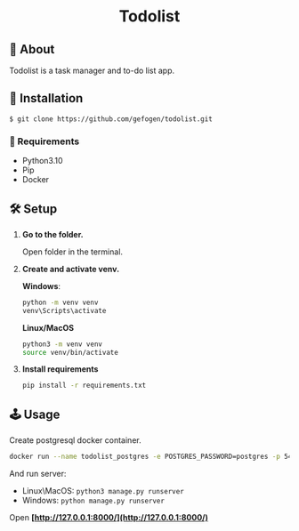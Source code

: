 <h1 align="center">Todolist</h1>

## 📖 About

Todolist is a task manager and to-do list app.

## 💾 Installation

```
$ git clone https://github.com/gefogen/todolist.git
```

### 🧾 Requirements

- Python3.10
- Pip
- Docker

## 🛠 Setup

1. **Go to the folder.**
   
   Open folder in the terminal.

2. **Create and activate venv.**

    **Windows**:
    
    ```sh
    python -m venv venv
    venv\Scripts\activate
    ```
    
    **Linux/MacOS**
    
    ```sh
    python3 -m venv venv
    source venv/bin/activate
    ```
3. **Install requirements**
   
   ```sh
   pip install -r requirements.txt
   ```

## 🕹 Usage

Create postgresql docker container.

```sh
docker run --name todolist_postgres -e POSTGRES_PASSWORD=postgres -p 5432:5432 -d postgres
```

And run server:
- Linux\MacOS: `python3 manage.py runserver`
- Windows: `python manage.py runserver`

Open **[http://127.0.0.1:8000/](http://127.0.0.1:8000/)**